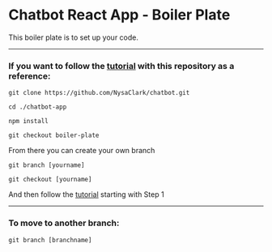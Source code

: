 # Chatbot React App - Boiler Plate
This boiler plate is to set up your code.
___

### If you want to follow the [tutorial](https://docs.google.com/document/d/1dR3A4CJMSE6lO7KLrBe5Nfm671PA1-ExW0hFLCtfccY/edit?usp=sharing) with this repository as a reference:

`git clone https://github.com/NysaClark/chatbot.git`

`cd ./chatbot-app`

`npm install`

`git checkout boiler-plate`

From there you can create your own branch

`git branch [yourname]`

`git checkout [yourname]`

And then follow the [tutorial](https://docs.google.com/document/d/1dR3A4CJMSE6lO7KLrBe5Nfm671PA1-ExW0hFLCtfccY/edit?usp=sharing) starting with Step 1

___
### To move to another branch:
`git branch [branchname]`


